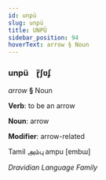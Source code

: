 ```yaml
---
id: unpü
slug: unpü
title: UNPÜ
sidebar_position: 94
hoverText: arrow § Noun
---
```


### unpü&emsp;<span kind="abugida">ɽ̃ʃʋʄ</span>

*arrow* **§** Noun

**Verb**: to be an arrow

**Noun**: arrow

**Modifier**: arrow-related

Tamil அம்பு ampu [ɐmbɯ]

*Dravidian Language Family*